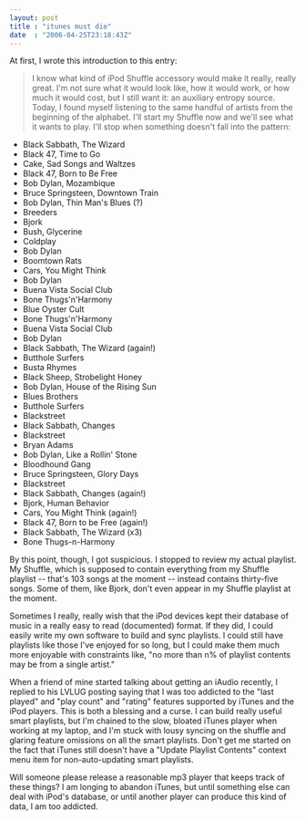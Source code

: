 ```yaml
---
layout: post
title : "itunes must die"
date  : "2006-04-25T23:18:43Z"
---
```

At first, I wrote this introduction to this entry:

> I know what kind of iPod Shuffle accessory would make it really, really
> great.  I'm not sure what it would look like, how it would work, or how much
> it would cost, but I still want it:  an auxiliary entropy source.  Today, I
> found myself listening to the same handful of artists from the beginning of
> the alphabet.  I'll start my Shuffle now and we'll see what it wants to play.
> I'll stop when something doesn't fall into the pattern:

* Black Sabbath, The Wizard
* Black 47, Time to Go
* Cake, Sad Songs and Waltzes
* Black 47, Born to Be Free
* Bob Dylan, Mozambique
* Bruce Springsteen, Downtown Train
* Bob Dylan, Thin Man's Blues (?)
* Breeders
* Bjork
* Bush, Glycerine
* Coldplay
* Bob Dylan
* Boomtown Rats
* Cars, You Might Think
* Bob Dylan
* Buena Vista Social Club
* Bone Thugs'n'Harmony
* Blue Oyster Cult
* Bone Thugs'n'Harmony
* Buena Vista Social Club
* Bob Dylan
* Black Sabbath, The Wizard (again!)
* Butthole Surfers
* Busta Rhymes
* Black Sheep, Strobelight Honey
* Bob Dylan, House of the Rising Sun
* Blues Brothers
* Butthole Surfers
* Blackstreet
* Black Sabbath, Changes
* Blackstreet
* Bryan Adams
* Bob Dylan, Like a Rollin' Stone
* Bloodhound Gang
* Bruce Springsteen, Glory Days
* Blackstreet
* Black Sabbath, Changes (again!)
* Bjork, Human Behavior
* Cars, You Might Think (again!)
* Black 47, Born to be Free (again!)
* Black Sabbath, The Wizard (x3)
* Bone Thugs-n-Harmony

By this point, though, I got suspicious.  I stopped to review my actual
playlist.  My Shuffle, which is supposed to contain everything from my Shuffle
playlist -- that's 103 songs at the moment -- instead contains thirty-five
songs.  Some of them, like Bjork, don't even appear in my Shuffle playlist at
the moment.

Sometimes I really, really wish that the iPod devices kept their database of
music in a really easy to read (documented) format.  If they did, I could
easily write my own software to build and sync playlists.  I could still have
playlists like those I've enjoyed for so long, but I could make them much more
enjoyable with constraints like, "no more than n% of playlist contents may be
from a single artist."

When a friend of mine started talking about getting an iAudio recently, I
replied to his LVLUG posting saying that I was too addicted to the "last
played" and "play count" and "rating" features supported by iTunes and the iPod
players.  This is both a blessing and a curse.  I can build really useful smart
playlists, but I'm chained to the slow, bloated iTunes player when working at
my laptop, and I'm stuck with lousy syncing on the shuffle and glaring feature
omissions on all the smart playlists.  Don't get me started on the fact that
iTunes still doesn't have a "Update Playlist Contents" context menu item for
non-auto-updating smart playlists.

Will someone please release a reasonable mp3 player that keeps track of these
things?  I am longing to abandon iTunes, but until something else can deal with
iPod's database, or until another player can produce this kind of data, I am
too addicted.

